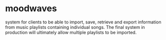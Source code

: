 # moodwaves
system for clients to be able to import, save, retrieve and export information from music playlists containing individual songs. The final system in production will ultimately allow multiple playlists to be imported.
